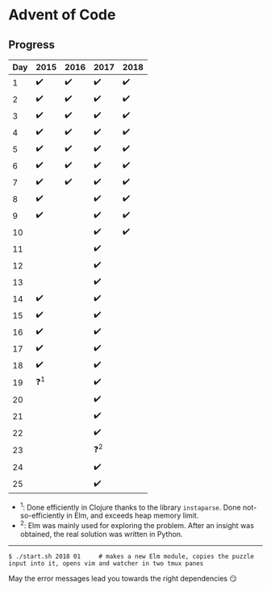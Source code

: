 
# Advent of Code

## Progress

| Day | 2015                   | 2016               | 2017                   | 2018               |
| --- | ---------------------- | ------------------ | ---------------------- | ------------------ |
| 1   | :heavy_check_mark:     | :heavy_check_mark: | :heavy_check_mark:     | :heavy_check_mark: |
| 2   | :heavy_check_mark:     | :heavy_check_mark: | :heavy_check_mark:     | :heavy_check_mark: |
| 3   | :heavy_check_mark:     | :heavy_check_mark: | :heavy_check_mark:     | :heavy_check_mark: |
| 4   | :heavy_check_mark:     | :heavy_check_mark: | :heavy_check_mark:     | :heavy_check_mark: |
| 5   | :heavy_check_mark:     | :heavy_check_mark: | :heavy_check_mark:     | :heavy_check_mark: |
| 6   | :heavy_check_mark:     | :heavy_check_mark: | :heavy_check_mark:     | :heavy_check_mark: |
| 7   | :heavy_check_mark:     | :heavy_check_mark: | :heavy_check_mark:     | :heavy_check_mark: |
| 8   | :heavy_check_mark:     |                    | :heavy_check_mark:     | :heavy_check_mark: |
| 9   | :heavy_check_mark:     |                    | :heavy_check_mark:     | :heavy_check_mark: |
| 10  |                        |                    | :heavy_check_mark:     | :heavy_check_mark: |
| 11  |                        |                    | :heavy_check_mark:     |                    |
| 12  |                        |                    | :heavy_check_mark:     |                    |
| 13  |                        |                    | :heavy_check_mark:     |                    |
| 14  | :heavy_check_mark:     |                    | :heavy_check_mark:     |                    |
| 15  | :heavy_check_mark:     |                    | :heavy_check_mark:     |                    |
| 16  | :heavy_check_mark:     |                    | :heavy_check_mark:     |                    |
| 17  | :heavy_check_mark:     |                    | :heavy_check_mark:     |                    |
| 18  | :heavy_check_mark:     |                    | :heavy_check_mark:     |                    |
| 19  | :question:<sup>1</sup> |                    | :heavy_check_mark:     |                    |
| 20  |                        |                    | :heavy_check_mark:     |                    |
| 21  |                        |                    | :heavy_check_mark:     |                    |
| 22  |                        |                    | :heavy_check_mark:     |                    |
| 23  |                        |                    | :question:<sup>2</sup> |                    |
| 24  |                        |                    | :heavy_check_mark:     |                    |
| 25  |                        |                    | :heavy_check_mark:     |                    |

* <sup>1</sup>: Done efficiently in Clojure thanks to the library `instaparse`. Done not-so-efficiently in Elm, and exceeds heap memory limit.
* <sup>2</sup>: Elm was mainly used for exploring the problem. After an insight was obtained, the real solution was written in Python.

--------

```
$ ./start.sh 2018 01     # makes a new Elm module, copies the puzzle input into it, opens vim and watcher in two tmux panes
```

May the error messages lead you towards the right dependencies :smirk:
